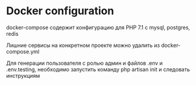 # Docker configuration

docker-compose содержит конфигурацию для PHP 7.1 с mysql, postgres, redis

Лишние сервисы на конкретном проекте можно удалить из docker-compose.yml

Для генерации пользователя с ролью админ и файлов .env и .env.testing, необходимо запустить команду php artisan init и следовать инструкциям
